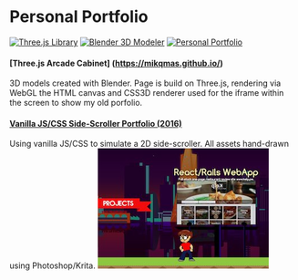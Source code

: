 # Personal Portfolio

[![Three.js Library][threejs]][threejs-url]
[![Blender 3D Modeler][blender]][blender-url]
[![Personal Portfolio][personal]][personal-url]

#### [Three.js Arcade Cabinet] (https://mikqmas.github.io/)
3D models created with Blender. Page is build on Three.js, rendering via WebGL the HTML canvas and CSS3D renderer used for the iframe within the screen to show my old porfolio. 

#### [Vanilla JS/CSS Side-Scroller Portfolio (2016)](https://mikqmas.github.io/porfolioV1)
Using vanilla JS/CSS to simulate a 2D side-scroller. All assets hand-drawn using Photoshop/Krita.
![screenshot](./imgs/ss.jpg)

[threejs]: https://img.shields.io/badge/Threejs%20-%20threejs?label=r169
[threejs-url]: https://github.com/mrdoob/three.js/tree/dev

[blender]: https://img.shields.io/badge/Blender%20-%20blender?label=4.2%20LTS
[blender-url]: https://www.blender.org/

[personal]: https://img.shields.io/badge/Personal%20-%20personal?label=V1
[personal-url]: https://github.com/mikqmas/porfolioV1 



